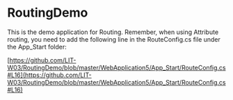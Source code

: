 # RoutingDemo

This is the demo application for Routing. Remember, when using Attribute routing, you need to add the following line in the RouteConfig.cs file under the App_Start folder:


[https://github.com/LIT-W03/RoutingDemo/blob/master/WebApplication5/App_Start/RouteConfig.cs#L16](https://github.com/LIT-W03/RoutingDemo/blob/master/WebApplication5/App_Start/RouteConfig.cs#L16)
